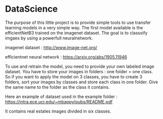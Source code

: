 # DataScience

The purpose of this little project is to provide simple tools to use transfer learning models in a very simple way.
The first model available is the efficientNetB3 trained on the imagenet dataset. The goal is to classsify imgaes by using a powerfull neuralnetwork.


imagenet dataset : http://www.image-net.org/

efficientnet neural network : https://arxiv.org/abs/1905.11946


To use and retrain the model, you need to provide your own labeled image dataset.
You have to store your images in folders : one folder = one class. So if you want to apply the model on 3 classes, you have to create 3 folders, sort your images by classes and store each class in one folder. Give the same name to the folder as the class it contains.


Here an example of dataset used in the example folder : https://intra.ece.ucr.edu/~mbappy/pubs/README.pdf

It contains real estates images divided in six classes.
